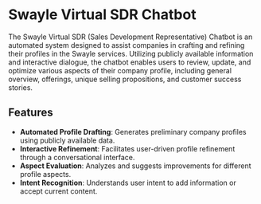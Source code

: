 # Swayle Virtual SDR Chatbot

The Swayle Virtual SDR (Sales Development Representative) Chatbot is an automated system designed to assist companies in crafting and refining their profiles in the Swayle services. Utilizing publicly available information and interactive dialogue, the chatbot enables users to review, update, and optimize various aspects of their company profile, including general overview, offerings, unique selling propositions, and customer success stories.

## Features

- **Automated Profile Drafting**: Generates preliminary company profiles using publicly available data.
- **Interactive Refinement**: Facilitates user-driven profile refinement through a conversational interface.
- **Aspect Evaluation**: Analyzes and suggests improvements for different profile aspects.
- **Intent Recognition**: Understands user intent to add information or accept current content.

